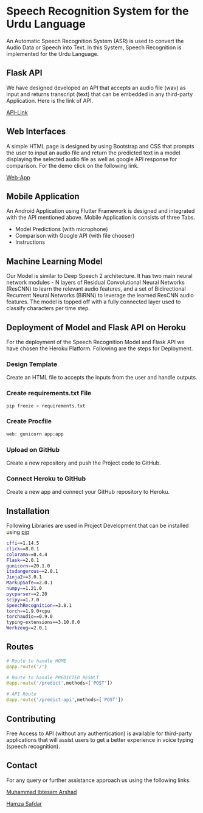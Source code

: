# Speech Recognition System for the Urdu Language

An Automatic Speech Recognition System (ASR) is used to convert the Audio Data or Speech into Text. In this System, Speech Recognition is implemented for the Urdu Language.


## Flask API

We have designed developed an API that accepts an audio file (wav) as input and returns transcript (text) that can be embedded in any third-party Application. Here is the link of API.
 
[API-Link](https://fyp-project-7888.herokuapp.com/predict-api)

## Web Interfaces

A simple HTML page is designed by using Bootstrap and CSS that prompts the user to input an audio file and return the predicted text in a model displaying the selected audio file as well as google API response for comparison. For the demo click on the following link.
 
[Web-App](https://fyp-project-7888.herokuapp.com)

## Mobile Application

An Android Application using Flutter Framework is designed and integrated with the API mentioned above. Mobile Application is consists of three Tabs.

* Model Predictions (with microphone)
* Comparison with Google API (with file chooser)
* Instructions

## Machine Learning Model

Our Model is similar to Deep Speech 2 architecture. It has two main neural network modules - N layers of Residual Convolutional Neural Networks (ResCNN) to learn the relevant audio features, and a set of Bidirectional Recurrent Neural Networks (BiRNN) to leverage the learned ResCNN audio features. The model is topped off with a fully connected layer used to classify characters per time step.

## Deployment of Model and Flask API on Heroku
For the deployment of the Speech Recognition Model and Flask API we have chosen the Heroku Platform. Following are the steps for Deployment.

### Design Template
Create an HTML file to accepts the inputs from the user and handle outputs.

### Create requirements.txt File

```bash
pip freeze > requirements.txt
```

### Create Procfile

```bash
web: gunicorn app:app
```

### Upload on GitHub
Create a new repository and push the Project code to GitHub.
 
### Connect Heroku to GitHub
Create a new app and connect your GitHub repository to Heroku. 


## Installation
Following Libraries are used in Project Development that can be installed using [pip](https://pypi.org/project/pip/)
 
```bash
cffi==1.14.5
click==8.0.1
colorama==0.4.4
Flask==2.0.1
gunicorn==20.1.0
itsdangerous==2.0.1
Jinja2==3.0.1
MarkupSafe==2.0.1
numpy==1.21.0
pycparser==2.20
scipy==1.7.0
SpeechRecognition==3.8.1
torch==1.9.0+cpu
torchaudio==0.9.0
typing-extensions==3.10.0.0
Werkzeug==2.0.1
```

## Routes

```python
# Route to handle HOME
@app.route('/')

# Route to handle PREDICTED RESULT
@app.route('/predict',methods=['POST'])

# API Route
@app.route('/predict-api',methods=['POST'])
```

## Contributing
Free Access to API (without any authentication) is available for third-party applications that will assist users to get a better experience in voice typing (speech recognition).

## Contact
For any query or further assistance approach us using the following links.

[Muhammad Ibtesam Arshad](https://www.facebook.com/muhammadibtesamarshad)

[Hamza Safdar](https://www.facebook.com/codeflirty)